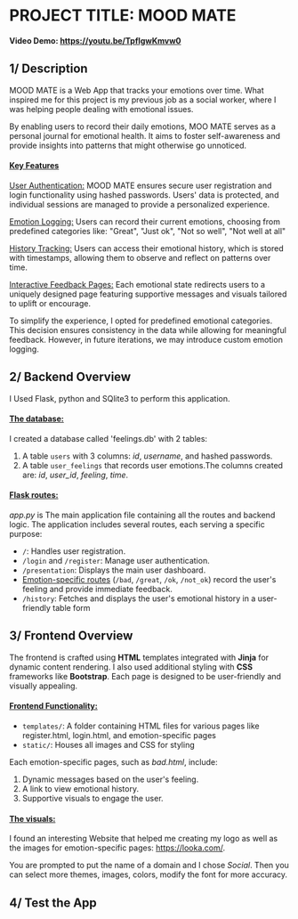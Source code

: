 # PROJECT TITLE: MOOD MATE
#### Video Demo:  <https://youtu.be/TpfIgwKmvw0>

## 1/ Description

MOOD MATE is a Web App that tracks your emotions over time.
What inspired me for this project is my previous job as a social worker, where I was helping people dealing with emotional issues.

By enabling users to record their daily emotions, MOO MATE serves as a personal journal for emotional health. It aims to foster self-awareness and provide insights into patterns that might otherwise go unnoticed.

#### <ins>Key Features

<ins> User Authentication:</ins>
MOOD MATE ensures secure user registration and login functionality using hashed passwords. Users' data is protected, and individual sessions are managed to provide a personalized experience.

<ins>Emotion Logging:</ins>
Users can record their current emotions, choosing from predefined categories like: "Great", "Just ok", "Not so well", "Not well at all"

<ins>History Tracking:</ins>
Users can access their emotional history, which is stored with timestamps, allowing them to observe and reflect on patterns over time.

<ins>Interactive Feedback Pages:</ins>
Each emotional state redirects users to a uniquely designed page featuring supportive messages and visuals tailored to uplift or encourage.

To simplify the experience, I opted for predefined emotional categories. This decision ensures consistency in the data while allowing for meaningful feedback. However, in future iterations, we may introduce custom emotion logging.

## 2/ Backend Overview

I Used Flask, python and SQlite3 to perform this application.

#### <ins>The database:
I created a database called 'feelings.db' with 2 tables:
1. A table ```users``` with 3 columns: *id*, *username*, and hashed passwords.
2. A table ```user_feelings```  that records user emotions.The columns created are: *id*, *user_id*, *feeling*, *time*.

#### <ins>Flask routes:

*app.py* is The main application file containing all the routes and backend logic. The application includes several routes, each serving a specific purpose:

+ ```/```: Handles user registration.
+ ```/login``` and ```/register```: Manage user authentication.
+ ```/presentation```: Displays the main user dashboard.
+ <ins>Emotion-specific routes</ins> (```/bad```, ```/great```, ```/ok```, ```/not_ok```) record the user's feeling and provide immediate feedback.
+ ```/history```: Fetches and displays the user's emotional history in a user-friendly table form

## 3/ Frontend Overview

The frontend is crafted using **HTML** templates integrated with **Jinja** for dynamic content rendering. I also used additional styling with **CSS** frameworks like **Bootstrap**. Each page is designed to be user-friendly and visually appealing.

#### <ins>Frontend Functionality:
+ ```templates/```: A folder containing HTML files for various pages like register.html, login.html, and emotion-specific pages
+ ```static/```: Houses all images and CSS for styling

Each emotion-specific pages, such as *bad.html*, include:
1. Dynamic messages based on the user's feeling.
2. A link to view emotional history.
3. Supportive visuals to engage the user.

#### <ins> The visuals:

I found an interesting Website that helped me creating my logo as well as the images for emotion-specific pages: <https://looka.com/>.

You are prompted to put the name of a domain and I chose *Social*.
Then you can select more themes, images, colors, modify the font for more accuracy.

## 4/ Test the App

